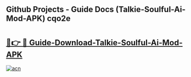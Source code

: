 ## Github Projects - Guide Docs (Talkie-Soulful-Ai-Mod-APK) cqo2e

# <h2><a href="https://apkcomod.com?title=Talkie-Soulful-Ai-Mod-APK">🔗👉 🔴 Guide-Download-Talkie-Soulful-Ai-Mod-APK </a></h2>

[![acn](https://github.com/user-attachments/assets/0f9c940e-d8b0-45ae-aac7-cd30a18b3e1c)](https://apkcomod.com?title=Talkie-Soulful-Ai-Mod-APK)
